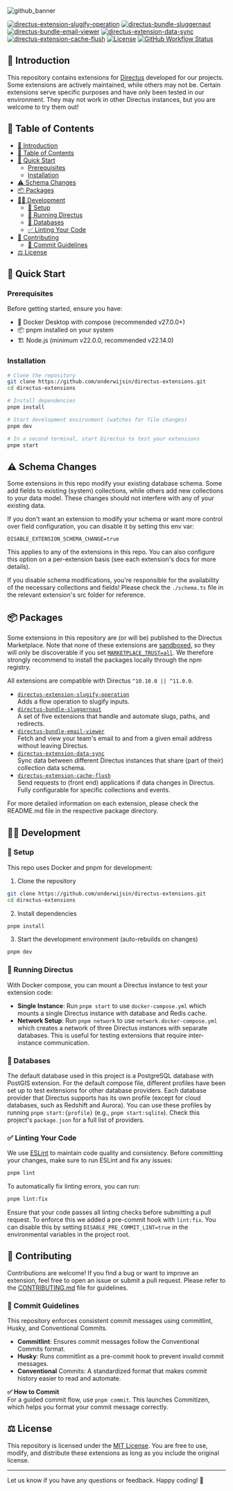 ![github_banner](https://github.com/user-attachments/assets/641fecad-0b75-4fbb-9d53-22ffb0d819a8)

<p style="text-align: left;">
  <a href="https://www.npmjs.com/package/@onderwijsin/directus-extension-slugify-operation"><img src="https://img.shields.io/npm/v/@onderwijsin/directus-extension-slugify-operation?label=slugify-operation&style=flat&colorA=2A2E35&colorB=FF9255" alt="directus-extension-slugify-operation" style="border-radius: 4px;"></a>
  <a href="https://www.npmjs.com/package/@onderwijsin/directus-bundle-sluggernaut"><img src="https://img.shields.io/npm/v/@onderwijsin/directus-bundle-sluggernaut?label=sluggernaut&style=flat&colorA=2A2E35&colorB=FF9255" alt="directus-bundle-sluggernaut" style="border-radius: 4px;"></a>
  <a href="https://www.npmjs.com/package/@onderwijsin/directus-bundle-email-viewer"><img src="https://img.shields.io/npm/v/@onderwijsin/directus-bundle-email-viewer?label=email-viewer&style=flat&colorA=2A2E35&colorB=FF9255" alt="directus-bundle-email-viewer" style="border-radius: 4px;"></a>
  <a href="https://www.npmjs.com/package/@onderwijsin/directus-extension-data-sync"><img src="https://img.shields.io/npm/v/@onderwijsin/directus-extension-data-sync?label=data-sync&style=flat&colorA=2A2E35&colorB=FF9255" alt="directus-extension-data-sync" style="border-radius: 4px;"></a>
  <a href="https://www.npmjs.com/package/@onderwijsin/directus-extension-cache-flush"><img src="https://img.shields.io/npm/v/@onderwijsin/directus-extension-cache-flush?label=cache-flush&style=flat&colorA=2A2E35&colorB=FF9255" alt="directus-extension-cache-flush" style="border-radius: 4px;"></a>
  <a href="LICENSE"><img src="https://img.shields.io/github/license/onderwijsin/directus-extensions" alt="License"></a>
  <a href="https://github.com/onderwijsin/directus-extensions/actions"><img src="https://img.shields.io/github/actions/workflow/status/onderwijsin/directus-extensions/publish.yml" alt="GitHub Workflow Status"></a>
</p>


## 👋 Introduction
This repository contains extensions for [Directus](https://directus.io) developed for our projects. Some extensions are actively maintained, while others may not be. Certain extensions serve specific purposes and have only been tested in our environment. They may not work in other Directus instances, but you are welcome to try them out!

## 📖 Table of Contents
- [👋 Introduction](#-introduction)
- [📖 Table of Contents](#-table-of-contents)
- [🚀 Quick Start](#-quick-start)
  - [Prerequisites](#prerequisites)
  - [Installation](#installation)
- [⚠️ Schema Changes](#️-schema-changes)
- [📦 Packages](#-packages)
- [👨‍💻 Development](#-development)
  - [🔧 Setup](#-setup)
  - [🐰 Running Directus](#-running-directus)
  - [💽 Databases](#-databases)
  - [✅ Linting Your Code](#-linting-your-code)
- [🤝 Contributing](#-contributing)
  - [📝 Commit Guidelines](#-commit-guidelines)
- [⚖️ License](#️-license)

## 🚀 Quick Start

### Prerequisites
Before getting started, ensure you have:

- 🐳 Docker Desktop with compose (recommended v27.0.0+)
- 📦 pnpm installed on your system
- 🏗 Node.js (minimum v22.0.0, recommended v22.14.0)

### Installation
```bash
# Clone the repository
git clone https://github.com/onderwijsin/directus-extensions.git
cd directus-extensions

# Install dependencies
pnpm install

# Start development environment (watches for file changes)
pnpm dev

# In a second terminal, start Directus to test your extensions
pnpm start
```

## ⚠️ Schema Changes
Some extensions in this repo modify your existing database schema. Some add fields to existing (system) collections, while others add new collections to your data model. These changes should not interfere with any of your existing data.

If you don't want an extension to modify your schema or want more control over field configuration, you can disable it by setting this env var:

```env
DISABLE_EXTENSION_SCHEMA_CHANGE=true
```

This applies to any of the extensions in this repo. You can also configure this option on a per-extension basis (see each extension's docs for more details).

If you disable schema modifications, you're responsible for the availability of the necessary collections and fields! Please check the `./schema.ts` file in the relevant extension's src folder for reference.

## 📦 Packages
Some extensions in this repository are (or will be) published to the Directus Marketplace. Note that none of these extensions are [sandboxed](https://docs.directus.io/extensions/sandbox/introduction.html), so they will only be discoverable if you set [`MARKETPLACE_TRUST=all`](https://directus.io/docs/configuration/extensions#marketplace). We therefore strongly recommend to install the packages locally through the npm registry.

All extensions are compatible with Directus `^10.10.0 || ^11.0.0`.

- [`directus-extension-slugify-operation`](https://github.com/onderwijsin/directus-extensions/blob/main/packages/directus-extension-slugify-operation)  
  Adds a flow operation to slugify inputs.
- [`directus-bundle-sluggernaut`](https://github.com/onderwijsin/directus-extensions/blob/main/packages/directus-bundle-sluggernaut)  
  A set of five extensions that handle and automate slugs, paths, and redirects.
- [`directus-bundle-email-viewer`](https://github.com/onderwijsin/directus-extensions/tree/main/packages/directus-bundle-email-viewer)  
  Fetch and view your team's email to and from a given email address without leaving Directus.
- [`directus-extension-data-sync`](https://github.com/onderwijsin/directus-extensions/tree/main/packages/directus-extension-data-sync)  
  Sync data between different Directus instances that share (part of their) collection data schema.
- [`directus-extension-cache-flush`](https://github.com/onderwijsin/directus-extensions/tree/main/packages/directus-extension-cache-flush)  
  Send requests to (front end) applications if data changes in Directus. Fully configurable for specific collections and events.

For more detailed information on each extension, please check the README.md file in the respective package directory.

## 👨‍💻 Development   

### 🔧 Setup
This repo uses Docker and pnpm for development:
1. Clone the repository
```sh
git clone https://github.com/onderwijsin/directus-extensions.git
cd directus-extensions
```

2. Install dependencies
```sh
pnpm install
```

3. Start the development environment (auto-rebuilds on changes)
```sh
pnpm dev
```

### 🐰 Running Directus
With Docker compose, you can mount a Directus instance to test your extension code:

- **Single Instance**: Run `pnpm start` to use `docker-compose.yml` which mounts a single Directus instance with database and Redis cache.
- **Network Setup**: Run `pnpm network` to use `network.docker-compose.yml` which creates a network of three Directus instances with separate databases. This is useful for testing extensions that require inter-instance communication.

### 💽 Databases
The default database used in this project is a PostgreSQL database with PostGIS extension. For the default compose file, different profiles have been set up to test extensions for other database providers. Each database provider that Directus supports has its own profile (except for cloud databases, such as Redshift and Aurora). You can use these profiles by running `pnpm start:{profile}` (e.g., `pnpm start:sqlite`). Check this project's `package.json` for a full list of providers.

### ✅ Linting Your Code
We use [ESLint](https://eslint.org/) to maintain code quality and consistency. Before committing your changes, make sure to run ESLint and fix any issues:

   ```sh
   pnpm lint
   ```

To automatically fix linting errors, you can run:

   ```sh
   pnpm lint:fix
   ```

Ensure that your code passes all linting checks before submitting a pull request. To enforce this we added a pre-commit hook with `lint:fix`. You can disable this by setting `DISABLE_PRE_COMMIT_LINT=true` in the environmental variables in the project root.

## 🤝 Contributing
Contributions are welcome! If you find a bug or want to improve an extension, feel free to open an issue or submit a pull request. Please refer to the [CONTRIBUTING.md](CONTRIBUTING.md) file for guidelines.

### 📝 Commit Guidelines
This repository enforces consistent commit messages using commitlint, Husky, and Conventional Commits.

- **Commitlint**: Ensures commit messages follow the Conventional Commits format.
- **Husky**: Runs commitlint as a pre-commit hook to prevent invalid commit messages.
- **Conventional** Commits: A standardized format that makes commit history easier to read and automate.

**✅ How to Commit**    
For a guided commit flow, use ``pnpm commit``. This launches Commitizen, which helps you format your commit message correctly.

## ⚖️ License
This repository is licensed under the [MIT License](LICENSE). You are free to use, modify, and distribute these extensions as long as you include the original license.

---

Let us know if you have any questions or feedback. Happy coding! 🚀
